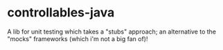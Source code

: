 # controllables-java
A lib for unit testing which takes a "stubs" approach; an alternative to the "mocks" frameworks (which i'm not a big fan of)!
